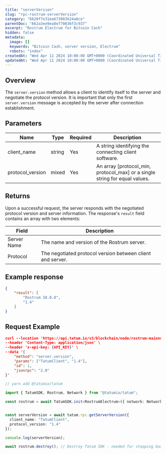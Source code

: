 ```yaml
---
title: "serverVersion"
slug: "rpc-rostrum-serverVersion"
category: "6620f7e31ea673003624a8ce"
parentDoc: "662a3ee9ea8e770036f3c937"
excerpt: "Rostrum Electrum for Bitcoin Cash"
hidden: false
metadata:
  image: []
  keywords: "Bitcoin Cash, server version, Electrum"
  robots: "index"
createdAt: "Wed Apr 11 2024 10:00:00 GMT+0000 (Coordinated Universal Time)"
updatedAt: "Wed Apr 11 2024 10:00:00 GMT+0000 (Coordinated Universal Time)"
---
```


## Overview

The `server.version` method allows a client to identify itself to the server and negotiate the protocol version. It is important that only the first `server.version` message is accepted by the server after connection establishment.

## Parameters

| Name              | Type   | Required | Description                                                                 |
| ----------------- | ------ | -------- | --------------------------------------------------------------------------- |
| client_name       | string | Yes      | A string identifying the connecting client software.                        |
| protocol_version  | mixed  | Yes      | An array [protocol_min, protocol_max] or a single string for equal values.  |

## Returns

Upon a successful request, the server responds with the negotiated protocol version and server information. The response's `result` field contains an array with two elements:

| Field       | Description                                           |
| ----------- | ----------------------------------------------------- |
| Server Name | The name and version of the Rostrum server.           |
| Protocol    | The negotiated protocol version between client and server. |

## Example response

```json
{
    "result": [
        "Rostrum 10.0.0",
        "1.4"
    ]
}
```
## Request Example

```json cURL
curl --location 'https://api.tatum.io/v3/blockchain/node/rostrum-mainnet/' \
--header 'Content-Type: application/json' \
--header 'x-api-key: {API_KEY}' \
--data '{
    "method": "server.version",
    "params": ["TatumClient", "1.4"],
    "id": 1,
    "jsonrpc": "2.0"
}'
```
```typescript
// yarn add @tatumio/tatum

import { TatumSDK, Rostrum, Network } from "@tatumio/tatum";

const rostrum = await TatumSDK.init<RostrumElectrum>({ network: Network.ROSTRUM_MAINNET });


const serverVersion = await tatum.rpc.getServerVersion({
  client_name: "TatumClient",
  protocol_version: "1.4"
});

console.log(serverVersion);

await rostrum.destroy(); // Destroy Tatum SDK - needed for stopping background jobs

```

